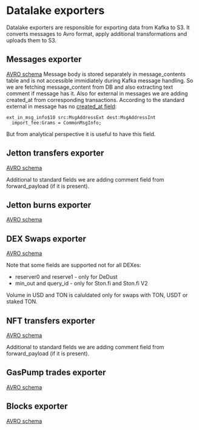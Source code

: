 # Datalake exporters

Datalake exporters are responsible for exporting data from Kafka to S3. It converts messages to Avro format, 
apply additional transformations and uploads them to S3.

## Messages exporter

[AVRO schema](./schemas/messages.avsc)
Message body is stored separately in message_contents table and is not accessible immidiately during 
Kafka message handling. So we are fetching message_content from DB and also extracting 
text comment if message has it.
Also for external in messages we are adding created_at from corresponding transactions.
According to the standard external in message has no [created_at field](https://github.com/ton-blockchain/ton/blob/921aa29eb54db42de21e0f89610c347670988ed1/crypto/block/block.tlb#L129):
```
ext_in_msg_info$10 src:MsgAddressExt dest:MsgAddressInt 
  import_fee:Grams = CommonMsgInfo;
```
But from analytical perspective it is useful to have this field.

## Jetton transfers exporter

[AVRO schema](./schemas/jetton_transfers.avsc)

Additional to standard fields we are adding comment field from forward_payload (if it is present).

## Jetton burns exporter

[AVRO schema](./schemas/jetton_burns.avsc)

## DEX Swaps exporter

[AVRO schema](./schemas/dex_swaps.avsc)

Note that some fields are supported not for all DEXes:
* reserver0 and reserve1 - only for DeDust
* min_out and query_id - only for Ston.fi and Ston.fi V2

Volume in USD and TON is caluldated only for swaps with TON, USDT or staked TON.

## NFT transfers exporter

[AVRO schema](./schemas/nft_transfers.avsc)

Additional to standard fields we are adding comment field from forward_payload (if it is present).

## GasPump trades exporter

[AVRO schema](./schemas/gaspump_trades.avsc)

## Blocks exporter

[AVRO schema](./schemas/blocks.avsc)

